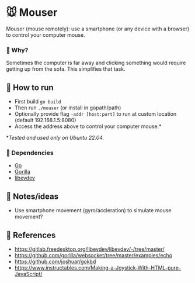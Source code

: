 # 🐭 Mouser

Mouser (mouse remotely): use a smartphone (or any device with a browser) to control your computer mouse.

### 🙈 Why?

Sometimes the computer is far away and clicking something would require getting up from the sofa. This simplifies that task.

## 🚴 How to run

- First build `go build`
- Then run `./mouser` (or install in gopath/path)
- Optionally provide flag `-addr [host:port]` to run at custom location (default 192.168.1.5:8080)
- Access the address above to control your computer mouse.\*

\*_Tested and used only on Ubuntu 22.04._

### 📎 Dependencies

- [Go](https://go.dev/)
- [Gorilla](https://github.com/gorilla/websocket)
- [libevdev](https://gitlab.freedesktop.org/libevdev/libevdev/-/tree/master/libevdev)

## 🤸 Notes/ideas

- Use smartphone movement (gyro/accleration) to simulate mouse movement?

## 📑 References

- https://gitlab.freedesktop.org/libevdev/libevdev/-/tree/master/
- https://github.com/gorilla/websocket/tree/master/examples/echo
- https://github.com/joshuar/gokbd
- https://www.instructables.com/Making-a-Joystick-With-HTML-pure-JavaScript/
